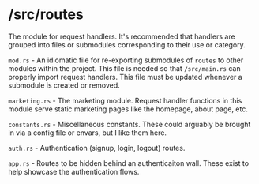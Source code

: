 # /src/routes

The module for request handlers. It's recommended that handlers are grouped into files or submodules corresponding to their use or category.

`mod.rs` - An idiomatic file for re-exporting submodules of `routes` to other modules within the project. This file is needed so that `/src/main.rs` can properly import request handlers. This file must be updated whenever a submodule is created or removed.

`marketing.rs` - The marketing module. Request handler functions in this module serve static marketing pages like the homepage, about page, etc.

`constants.rs` - Miscellaneous constants. These could arguably be brought in via a config file or envars, but I like them here.

`auth.rs` - Authentication (signup, login, logout) routes.

`app.rs` - Routes to be hidden behind an authenticaiton wall. These exist to help showcase the authentication flows.
